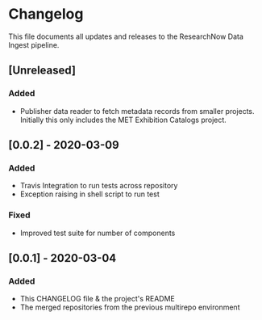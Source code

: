 # Changelog
This file documents all updates and releases to the ResearchNow Data Ingest pipeline.

## [Unreleased]
### Added
- Publisher data reader to fetch metadata records from smaller projects. Initially this only includes the MET Exhibition Catalogs project.

## [0.0.2] - 2020-03-09
### Added
- Travis Integration to run tests across repository
- Exception raising in shell script to run test
### Fixed
- Improved test suite for number of components

## [0.0.1] - 2020-03-04
### Added
- This CHANGELOG file & the project's README
- The merged repositories from the previous multirepo environment
